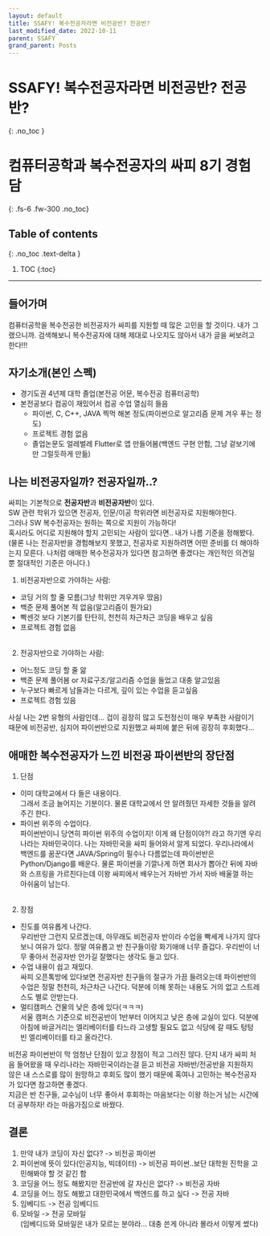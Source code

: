 ```yaml
---
layout: default
title: SSAFY! 복수전공자라면 비전공반? 전공반?
last_modified_date: 2022-10-11
parent: SSAFY 
grand_parent: Posts
---
```


# SSAFY! 복수전공자라면 비전공반? 전공반?
{: .no_toc }

# 컴퓨터공학과 복수전공자의 싸피 8기 경험담
{: .fs-6 .fw-300 .no_toc}

## Table of contents
{: .no_toc .text-delta }

1. TOC
{:toc}

---
## 들어가며
컴퓨터공학을 복수전공한 비전공자가 싸피를 지원할 때 많은 고민을 할 것이다. 내가 그랬으니까. 검색해보니 복수전공자에 대해 제대로 나오지도 않아서 내가 글을 써보려고 한다!!!


## 자기소개(본인 스펙)
* 경기도권 4년제 대학 졸업(본전공 어문, 복수전공 컴퓨터공학)
* 본전공보다 컴공이 재밌어서 컴공 수업 열심히 들음
  * 파이썬, C, C++, JAVA 찍먹 해본 정도(파이썬으로 알고리즘 문제 겨우 푸는 정도)
  * 프로젝트 경험 없음
  * 졸업논문도 얼레벌레 Flutter로 앱 만들어봄(백엔드 구현 안함, 그냥 겉보기에만 그럴듯하게 만듦)


## 나는 비전공자일까? 전공자일까..?
싸피는 기본적으로 **전공자반**과 **비전공자반**이 있다.  
SW 관련 학위가 있으면 전공자, 인문/이공 학위라면 비전공자로 지원해야한다.  
그러나 SW 복수전공자는 원하는 쪽으로 지원이 가능하다!  
혹시라도 어디로 지원해야 할지 고민되는 사람이 있다면.. 내가 나름 기준을 정해봤다.  
(물론 나는 전공자반을 경험해보지 못했고, 전공자로 지원하려면 어떤 준비를 더 해야하는지 모른다. 나처럼 애매한 복수전공자가 있다면 참고하면 좋겠다는 개인적인 의견일 뿐 절대적인 기준은 아니다.)

1. 비전공자반으로 가야하는 사람:
  * 코딩 거의 할 줄 모름(그냥 학위만 겨우겨우 땄음)
  * 백준 문제 풀어본 적 없음(알고리즘이 뭔가요)
  * 빡센것 보다 기본기를 탄탄히, 천천히 차근차근 코딩을 배우고 싶음
  * 프로젝트 경험 없음 
   
   
2. 전공자반으로 가야하는 사람:
  * 어느정도 코딩 할 줄 앎
  * 백준 문제 풀어봄 or 자료구조/알고리즘 수업을 들었고 대충 알고있음
  * 누구보다 빠르게 남들과는 다르게, 깊이 있는 수업을 듣고싶음
  * 프로젝트 경험 있음

사실 나는 2번 유형의 사람인데... 겁이 굉장히 많고 도전정신이 매우 부족한 사람이기 때문에 비전공반, 심지어 파이썬반으로 지원했고 싸피에 붙은 뒤에 굉장히 후회했다...

## 애매한 복수전공자가 느낀 비전공 파이썬반의 장단점
1. 단점
  * 이미 대학교에서 다 들은 내용이다.  
  그래서 조금 늘어지는 기분이다. 물론 대학교에서 안 알려줬던 자세한 것들을 알려주긴 한다. 
  * 파이썬 위주의 수업이다.  
  파이썬반이니 당연히 파이썬 위주의 수업이지! 이게 왜 단점이야?! 라고 하기엔 우리나라는 자바민국이다. 나는 자바민국을 싸피 들어와서 알게 되었다. 우리나라에서 백엔드를 꿈꾼다면 JAVA/Spring이 필수나 다름없는데 파이썬반은 Python/Django를 배운다. 물론 파이썬을 기깔나게 하면 회사가 뽑아간 뒤에 자바와 스프링을 가르친다는데 이왕 싸피에서 배우는거 자바반 가서 자바 배울껄 하는 아쉬움이 남는다.
   
   
2. 장점
  * 진도를 여유롭게 나간다.  
  우리반만 그런지 모르겠는데, 아무래도 비전공자 반이라 수업을 빡세게 나가지 않다보니 여유가 있다. 정말 여유롭고 반 친구들이랑 화기애애 너무 즐겁다. 우리반이 너무 좋아서 전공자반 안가길 잘했다는 생각도 들고 있다.
  * 수업 내용이 쉽고 재밌다.  
  싸피 오픈톡방에 있다보면 전공자반 친구들의 절규가 가끔 들려오는데 파이썬반의 수업은 정말 천천히, 차근차근 나간다. 덕분에 이해 못하는 내용도 거의 없고 스트레스도 별로 안받는다. 
  * 멀티캠퍼스 건물의 낮은 층에 있다(ㅋㅋㅋ)  
  서울 캠퍼스 기준으로 비전공반이 1반부터 이어지고 낮은 층에 교실이 있다. 덕분에 아침에 바글거리는 엘리베이터를 타느라 고생할 필요도 없고 식당에 갈 때도 텅텅 빈 엘리베이터를 타고 올라간다.

비전공 파이썬반이 막 엄청난 단점이 있고 장점이 적고 그러진 않다. 단지 내가 싸피 처음 들어왔을 때 우리나라는 자바민국이라는걸 듣고 비전공 자바반/전공반을 지원하지 않은 내 스스로를 많이 원망하고 후회도 많이 했기 때문에 혹여나 고민하는 복수전공자가 있다면 참고하면 좋겠다.  
지금은 반 친구들, 교수님이 너무 좋아서 후회하는 마음보다는 이왕 하는거 남는 시간에 더 공부하자! 라는 마음가짐으로 바꿨다.

## 결론
1. 만약 내가 코딩이 자신 없다? -> 비전공 파이썬
2. 파이썬에 뜻이 있다(인공지능, 빅데이터) -> 비전공 파이썬..보단 대학원 진학을 고민해봐야 할 것 같긴 함
3. 코딩을 어느 정도 해봤지만 전공반에 갈 자신은 없다? -> 비전공 자바
4. 코딩을 어느 정도 해봤고 대한민국에서 백엔드를 하고 싶다 -> 전공 자바
5. 임베디드 -> 전공 임베디드
6. 모바일 -> 전공 모바일  
(임베디드와 모바일은 내가 모르는 분야라... 대충 쓴게 아니라 몰라서 이렇게 썼다)